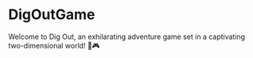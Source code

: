 # DigOutGame
Welcome to Dig Out, an exhilarating adventure game set in a captivating two-dimensional world! 🌟🎮
